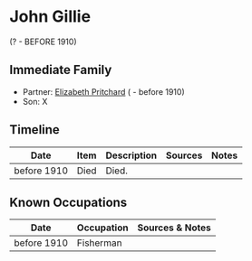 ﻿---
layout: person
subject_key: i95851656
permalink: /people/i95851656
---

# John Gillie
(? - BEFORE 1910)

## Immediate Family

* Partner: [Elizabeth Pritchard](./@8049072@-elizabeth-pritchard-b-d1910.md) ( - before 1910)
* Son: X

## Timeline

Date | Item | Description | Sources | Notes
---|---|---|---|---
before 1910 | Died | Died. |  | 

## Known Occupations

Date | Occupation | Sources & Notes
---|---|---
before 1910 | Fisherman | 

